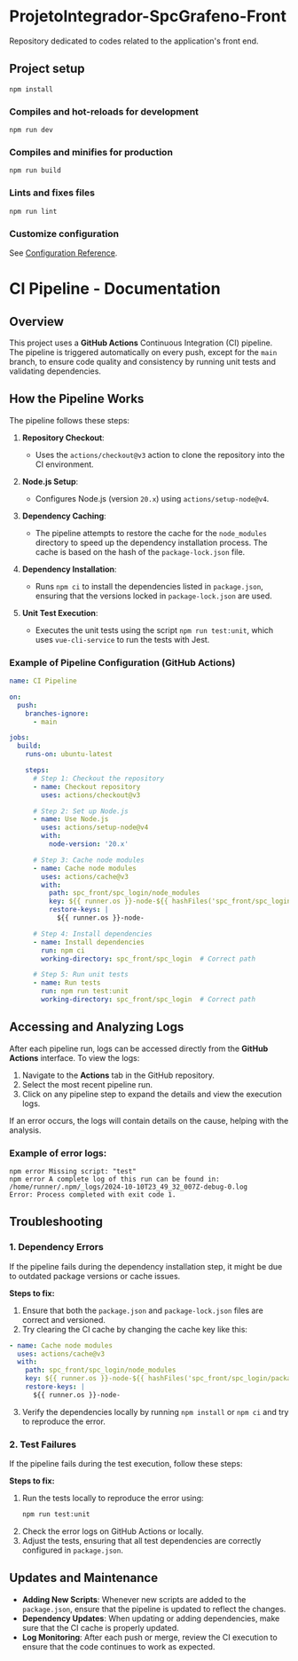 # ProjetoIntegrador-SpcGrafeno-Front
Repository dedicated to codes related to the application's front end.

## Project setup
```
npm install
```

### Compiles and hot-reloads for development
```
npm run dev
```

### Compiles and minifies for production
```
npm run build
```

### Lints and fixes files
```
npm run lint
```

### Customize configuration
See [Configuration Reference](https://cli.vuejs.org/config/).

# CI Pipeline - Documentation

## Overview

This project uses a **GitHub Actions** Continuous Integration (CI) pipeline. The pipeline is triggered automatically on every push, except for the `main` branch, to ensure code quality and consistency by running unit tests and validating dependencies.

## How the Pipeline Works

The pipeline follows these steps:

1. **Repository Checkout**:
   - Uses the `actions/checkout@v3` action to clone the repository into the CI environment.

2. **Node.js Setup**:
   - Configures Node.js (version `20.x`) using `actions/setup-node@v4`.

3. **Dependency Caching**:
   - The pipeline attempts to restore the cache for the `node_modules` directory to speed up the dependency installation process. The cache is based on the hash of the `package-lock.json` file.

4. **Dependency Installation**:
   - Runs `npm ci` to install the dependencies listed in `package.json`, ensuring that the versions locked in `package-lock.json` are used.

5. **Unit Test Execution**:
   - Executes the unit tests using the script `npm run test:unit`, which uses `vue-cli-service` to run the tests with Jest.

### Example of Pipeline Configuration (GitHub Actions)

```yaml
name: CI Pipeline

on:
  push:
    branches-ignore:
      - main

jobs:
  build:
    runs-on: ubuntu-latest

    steps:
      # Step 1: Checkout the repository
      - name: Checkout repository
        uses: actions/checkout@v3

      # Step 2: Set up Node.js
      - name: Use Node.js
        uses: actions/setup-node@v4
        with:
          node-version: '20.x'

      # Step 3: Cache node modules
      - name: Cache node modules
        uses: actions/cache@v3
        with:
          path: spc_front/spc_login/node_modules
          key: ${{ runner.os }}-node-${{ hashFiles('spc_front/spc_login/package-lock.json') }}
          restore-keys: |
            ${{ runner.os }}-node-

      # Step 4: Install dependencies
      - name: Install dependencies
        run: npm ci
        working-directory: spc_front/spc_login  # Correct path

      # Step 5: Run unit tests
      - name: Run tests
        run: npm run test:unit
        working-directory: spc_front/spc_login  # Correct path
```

## Accessing and Analyzing Logs

After each pipeline run, logs can be accessed directly from the **GitHub Actions** interface. To view the logs:

1. Navigate to the **Actions** tab in the GitHub repository.
2. Select the most recent pipeline run.
3. Click on any pipeline step to expand the details and view the execution logs.

If an error occurs, the logs will contain details on the cause, helping with the analysis.

### Example of error logs:
```
npm error Missing script: "test"
npm error A complete log of this run can be found in: /home/runner/.npm/_logs/2024-10-10T23_49_32_007Z-debug-0.log
Error: Process completed with exit code 1.
```

## Troubleshooting

### 1. Dependency Errors

If the pipeline fails during the dependency installation step, it might be due to outdated package versions or cache issues.

**Steps to fix:**
1. Ensure that both the `package.json` and `package-lock.json` files are correct and versioned.
2. Try clearing the CI cache by changing the cache key like this:

```yaml
- name: Cache node modules
  uses: actions/cache@v3
  with:
    path: spc_front/spc_login/node_modules
    key: ${{ runner.os }}-node-${{ hashFiles('spc_front/spc_login/package-lock.json') }}-v2  # Update cache version
    restore-keys: |
      ${{ runner.os }}-node-
```

3. Verify the dependencies locally by running `npm install` or `npm ci` and try to reproduce the error.

### 2. Test Failures

If the pipeline fails during the test execution, follow these steps:

**Steps to fix:**
1. Run the tests locally to reproduce the error using:
   ```bash
   npm run test:unit
   ```
2. Check the error logs on GitHub Actions or locally.
3. Adjust the tests, ensuring that all test dependencies are correctly configured in `package.json`.

## Updates and Maintenance

- **Adding New Scripts**: Whenever new scripts are added to the `package.json`, ensure that the pipeline is updated to reflect the changes.
- **Dependency Updates**: When updating or adding dependencies, make sure that the CI cache is properly updated.
- **Log Monitoring**: After each push or merge, review the CI execution to ensure that the code continues to work as expected.
